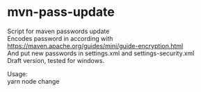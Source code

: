 # mvn-pass-update
Script for maven passwords update <br>
Encodes password in according with https://maven.apache.org/guides/mini/guide-encryption.html <br>
And put new passwords in settings.xml and settings-security.xml <br>
Draft version, tested for windows. <br>

Usage: <br>
yarn
node change <password>
